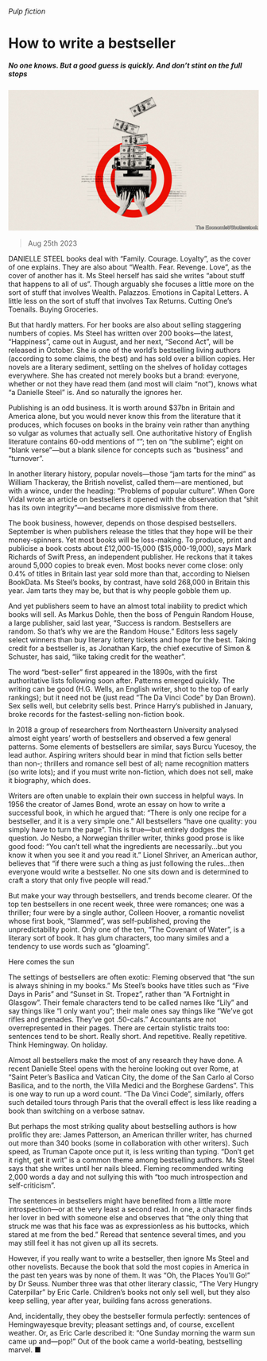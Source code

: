 ###### Pulp fiction

# How to write a bestseller 

##### No one knows. But a good guess is quickly. And don’t stint on the full stops 

![image](images/20230902_CUD001.jpg) 

> Aug 25th 2023 

DANIELLE STEEL books deal with “Family. Courage. Loyalty”, as the cover of one explains. They are also about “Wealth. Fear. Revenge. Love”, as the cover of another has it. Ms Steel herself has said she writes “about stuff that happens to all of us”. Though arguably she focuses a little more on the sort of stuff that involves Wealth. Palazzos. Emotions in Capital Letters. A little less on the sort of stuff that involves Tax Returns. Cutting One’s Toenails. Buying Groceries.

But that hardly matters. For her books are also about selling staggering numbers of copies. Ms Steel has written over 200 books—the latest, “Happiness”, came out in August, and her next, “Second Act”, will be released in October. She is one of the world’s bestselling living authors (according to some claims, the best) and has sold over a billion copies. Her novels are a literary sediment, settling on the shelves of holiday cottages everywhere. She has created not merely books but a brand: everyone, whether or not they have read them (and most will claim “not”), knows what “a Danielle Steel” is. And so naturally the  ignores her.

Publishing is an odd business. It is worth around $37bn in Britain and America alone, but you would never know this from the literature that it produces, which focuses on books in the brainy vein rather than anything so vulgar as volumes that actually sell. One authoritative history of English literature contains 60-odd mentions of “”; ten on “the sublime”; eight on “blank verse”—but a blank silence for concepts such as “business” and “turnover”. 

In another literary history, popular novels—those “jam tarts for the mind” as William Thackeray, the British novelist, called them—are mentioned, but with a wince, under the heading: “Problems of popular culture”. When Gore Vidal wrote an article on bestsellers it opened with the observation that “shit has its own integrity”—and became more dismissive from there.

The book business, however, depends on those despised bestsellers. September is when publishers release the titles that they hope will be their money-spinners. Yet most books will be loss-making. To produce, print and publicise a book costs about £12,000-15,000 ($15,000-19,000), says Mark Richards of Swift Press, an independent publisher. He reckons that it takes around 5,000 copies to break even. Most books never come close: only 0.4% of titles in Britain last year sold more than that, according to Nielsen BookData. Ms Steel’s books, by contrast, have sold 268,000 in Britain this year. Jam tarts they may be, but that is why people gobble them up.

And yet publishers seem to have an almost total inability to predict which books will sell. As Markus Dohle, then the boss of Penguin Random House, a large publisher, said last year, “Success is random. Bestsellers are random. So that’s why we are the Random House.” Editors less sagely select winners than buy literary lottery tickets and hope for the best. Taking credit for a bestseller is, as Jonathan Karp, the chief executive of Simon &amp; Schuster, has said, “like taking credit for the weather”. 

The word “best-seller” first appeared in the 1890s, with the first authoritative lists following soon after. Patterns emerged quickly. The writing can be good (H.G. Wells, an English writer, shot to the top of early rankings); but it need not be (just read “The Da Vinci Code” by Dan Brown). Sex sells well, but celebrity sells best. Prince Harry’s  published in January, broke records for the fastest-selling non-fiction book.

In 2018 a group of researchers from Northeastern University analysed almost eight years’ worth of  bestsellers and observed a few general patterns. Some elements of bestsellers are similar, says Burcu Yucesoy, the lead author. Aspiring writers should bear in mind that fiction sells better than non-; thrillers and romance sell best of all; name recognition matters (so write lots); and if you must write non-fiction, which does not sell, make it biography, which does. 

Writers are often unable to explain their own success in helpful ways. In 1956  the creator of James Bond, wrote an essay on how to write a successful book, in which he argued that: “There is only one recipe for a bestseller, and it is a very simple one.” All bestsellers “have one quality: you simply have to turn the page”. This is true—but entirely dodges the question. Jo Nesbo, a Norwegian thriller writer, thinks good prose is like good food: “You can’t tell what the ingredients are necessarily…but you know it when you see it and you read it.” Lionel Shriver, an American author, believes that “if there were such a thing as just following the rules…then everyone would write a bestseller. No one sits down and is determined to craft a story that only five people will read.”

But make your way through  bestsellers, and trends become clearer. Of the top ten bestsellers in one recent week, three were romances; one was a thriller; four were by a single author, Colleen Hoover, a romantic novelist whose first book, “Slammed”, was self-published, proving the unpredictability point. Only one of the ten, “The Covenant of Water”, is a literary sort of book. It has glum characters, too many similes and a tendency to use words such as “gloaming”. 

Here comes the sun

The settings of bestsellers are often exotic: Fleming observed that “the sun is always shining in my books.” Ms Steel’s books have titles such as “Five Days in Paris” and “Sunset in St. Tropez”, rather than “A Fortnight in Glasgow”. Their female characters tend to be called names like “Lily” and say things like “I only want you”; their male ones say things like “We’ve got rifles and grenades. They’ve got .50-cals.” Accountants are not overrepresented in their pages. There are certain stylistic traits too: sentences tend to be short. Really short. And repetitive. Really repetitive. Think Hemingway. On holiday.

Almost all bestsellers make the most of any research they have done. A recent Danielle Steel opens with the heroine looking out over Rome, at “Saint Peter’s Basilica and Vatican City, the dome of the San Carlo al Corso Basilica, and to the north, the Villa Medici and the Borghese Gardens”. This is one way to run up a word count. “The Da Vinci Code”, similarly, offers such detailed tours through Paris that the overall effect is less like reading a book than switching on a verbose satnav.

But perhaps the most striking quality about bestselling authors is how prolific they are: James Patterson, an American thriller writer, has churned out more than 340 books (some in collaboration with other writers). Such speed, as Truman Capote once put it, is less writing than typing. “Don’t get it right, get it writ” is a common theme among bestselling authors. Ms Steel says that she writes until her nails bleed. Fleming recommended writing 2,000 words a day and not sullying this with “too much introspection and self-criticism”. 

The sentences in bestsellers might have benefited from a little more introspection—or at the very least a second read. In one, a character finds her lover in bed with someone else and observes that “the only thing that struck me was that his face was as expressionless as his buttocks, which stared at me from the bed.” Reread that sentence several times, and you may still feel it has not given up all its secrets.

However, if you really want to write a bestseller, then ignore Ms Steel and other novelists. Because the book that sold the most copies in America in the past ten years was by none of them. It was “Oh, the Places You’ll Go!” by Dr Seuss. Number three was that other literary classic, “The Very Hungry Caterpillar” by Eric Carle. Children’s books not only sell well, but they also keep selling, year after year, building fans across generations. 

And, incidentally, they obey the bestseller formula perfectly: sentences of Hemingwayesque brevity; pleasant settings and, of course, excellent weather. Or, as Eric Carle described it: “One Sunday morning the warm sun came up and—pop!” Out of the book came a world-beating, bestselling marvel. ■


